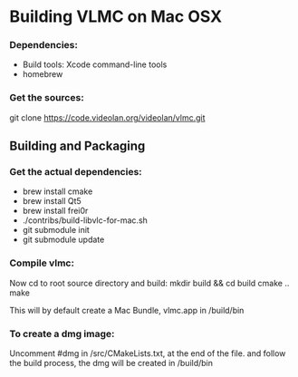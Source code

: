 # Building VLMC on Mac OSX

### Dependencies:
- Build tools: Xcode command-line tools
- homebrew

### Get the sources:
  git clone https://code.videolan.org/videolan/vlmc.git

## Building and Packaging

### Get the actual dependencies:
* brew install cmake
* brew install Qt5
* brew install frei0r
* ./contribs/build-libvlc-for-mac.sh
* git submodule init
* git submodule update

### Compile vlmc:
Now cd to root source directory and build:
  mkdir build && cd build
  cmake ..
  make

This will by default create a Mac Bundle, vlmc.app in /build/bin

### To create a dmg image:
 Uncomment #dmg in /src/CMakeLists.txt, at the end of the file.
 and follow the build process, the dmg will be created in /build/bin
